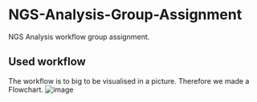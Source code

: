 # NGS-Analysis-Group-Assignment
NGS Analysis workflow group assignment. 

## Used workflow 
The workflow is to big to be visualised in a picture. Therefore we made a Flowchart. 
![image](https://github.com/meastarita/NGS-Analysis-Group-Assignment/assets/163141586/87108876-c7ae-4e68-99d5-cde19b24b649)
